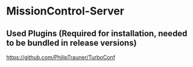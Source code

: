 # MissionControl-Server

## Used Plugins (Required for installation, needed to be bundled in release versions)

https://github.com/PhilipTrauner/TurboConf
